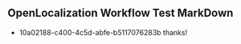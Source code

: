 ## OpenLocalization Workflow Test MarkDown
* 10a02188-c400-4c5d-abfe-b5117076283b thanks!

<!--HONumber=Jul16_HO2-->


